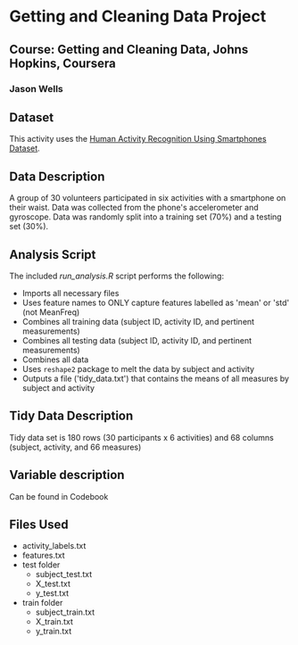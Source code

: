 # Getting and Cleaning Data Project
## Course: Getting and Cleaning Data, Johns Hopkins, Coursera
### Jason Wells

## Dataset
This activity uses the [Human Activity Recognition Using Smartphones Dataset](https://d396qusza40orc.cloudfront.net/getdata%2Fprojectfiles%2FUCI%20HAR%20Dataset.zip).

## Data Description
A group of 30 volunteers participated in six activities with a smartphone on their waist.
Data was collected from the phone's accelerometer and gyroscope.
Data was randomly split into a training set (70%) and a testing set (30%).

## Analysis Script
The included *run_analysis.R* script performs the following:
+ Imports all necessary files
+ Uses feature names to ONLY capture features labelled as 'mean' or 'std' (not MeanFreq)
+ Combines all training data (subject ID, activity ID, and pertinent measurements)
+ Combines all testing data (subject ID, activity ID, and pertinent measurements)
+ Combines all data
+ Uses <code>reshape2</code> package to melt the data by subject and activity
+ Outputs a file ('tidy_data.txt') that contains the means of all measures by subject and activity

## Tidy Data  Description
Tidy data set is 180 rows (30 participants x 6 activities) and 68 columns (subject, activity, and 66 measures)

## Variable description
Can be found in Codebook

## Files Used
+ activity_labels.txt
+ features.txt
+ test folder
	+ subject_test.txt
	+ X_test.txt
	+ y_test.txt
+ train folder
	+ subject_train.txt
	+ X_train.txt
	+ y_train.txt
